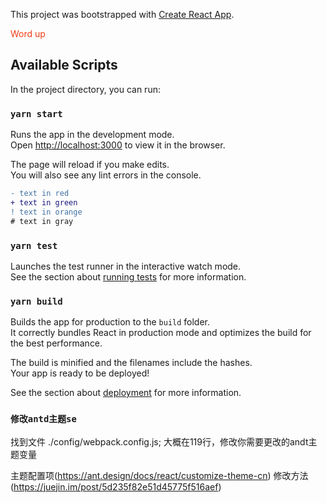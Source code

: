 This project was bootstrapped with [Create React App](https://github.com/facebook/create-react-app).

<span style="color:#f03c15">Word up</span>

## Available Scripts

In the project directory, you can run:

### `yarn start`

Runs the app in the development mode.<br>
Open [http://localhost:3000](http://localhost:3000) to view it in the browser.

The page will reload if you make edits.<br>
You will also see any lint errors in the console.
```diff
- text in red
+ text in green
! text in orange
# text in gray
```

### `yarn test`

Launches the test runner in the interactive watch mode.<br>
See the section about [running tests](https://facebook.github.io/create-react-app/docs/running-tests) for more information.

### `yarn build`

Builds the app for production to the `build` folder.<br>
It correctly bundles React in production mode and optimizes the build for the best performance.

The build is minified and the filenames include the hashes.<br>
Your app is ready to be deployed!

See the section about [deployment](https://facebook.github.io/create-react-app/docs/deployment) for more information.

### `修改antd主题se`
找到文件 ./config/webpack.config.js; 大概在119行，修改你需要更改的andt主题变量

主题配置项(https://ant.design/docs/react/customize-theme-cn)
修改方法(https://juejin.im/post/5d235f82e51d45775f516aef)

